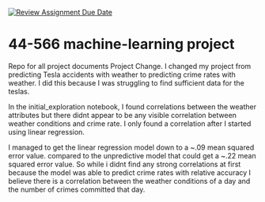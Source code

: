 [![Review Assignment Due Date](https://classroom.github.com/assets/deadline-readme-button-24ddc0f5d75046c5622901739e7c5dd533143b0c8e959d652212380cedb1ea36.svg)](https://classroom.github.com/a/7lKBcjfN)
# 44-566 machine-learning project
Repo for all project documents
Project Change.
I changed my project from predicting Tesla accidents with weather to predicting crime rates with weather. I did this because I was struggling to find sufficient data for the teslas. 

In the initial_exploration notebook, I found correlations between the weather attributes but there didnt appear to be any visible correlation between weather conditions and crime rate. I only found a correlation after I started using linear regression. 

I managed to get the linear regression model down to a ~.09 mean squared error value. compared to the unpredictive model that could get a ~.22 mean squared error value. So while i didnt find any strong correlations at first because the model was able to predict crime rates with relative accuracy I believe there is a correlation between the weather conditions of a day and the number of crimes committed that day. 
